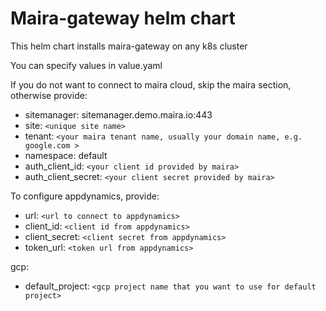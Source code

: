 # Maira-gateway helm chart

This helm chart installs maira-gateway on any k8s cluster

You can specify values in value.yaml

If you do not want to connect to maira cloud, skip the maira section, otherwise provide:
  - sitemanager: sitemanager.demo.maira.io:443 
  - site: `<unique site name>`
  - tenant: `<your maira tenant name, usually your domain name, e.g. google.com >`
  - namespace: default
  - auth_client_id: `<your client id provided by maira>`
  - auth_client_secret: `<your client secret provided by maira>`



To configure appdynamics, provide:
  - url: `<url to connect to appdynamics>`
  - client_id: `<client id from appdynamics>`
  - client_secret:  `<client secret from appdynamics>`
  - token_url: `<token url from appdynamics>`

gcp:
  - default_project: `<gcp project name that you want to use for default project>`
